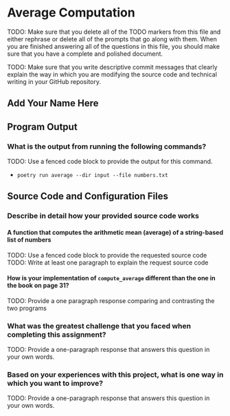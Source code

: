 # Average Computation

TODO: Make sure that you delete all of the TODO markers from this file and
either rephrase or delete all of the prompts that go along with them. When you
are finished answering all of the questions in this file, you should make sure
that you have a complete and polished document.

TODO: Make sure that you write descriptive commit messages that clearly explain
the way in which you are modifying the source code and technical writing in
your GitHub repository.

## Add Your Name Here

## Program Output

### What is the output from running the following commands?

TODO: Use a fenced code block to provide the output for this command.

- `poetry run average --dir input --file numbers.txt`

## Source Code and Configuration Files

### Describe in detail how your provided source code works

#### A function that computes the arithmetic mean (average) of a string-based list of numbers

TODO: Use a fenced code block to provide the requested source code
TODO: Write at least one paragraph to explain the request source code

#### How is your implementation of `compute_average` different than the one in the book on page 31?

TODO: Provide a one paragraph response comparing and contrasting the two programs

### What was the greatest challenge that you faced when completing this assignment?

TODO: Provide a one-paragraph response that answers this question in your own words.

### Based on your experiences with this project, what is one way in which you want to improve?

TODO: Provide a one-paragraph response that answers this question in your own words.

